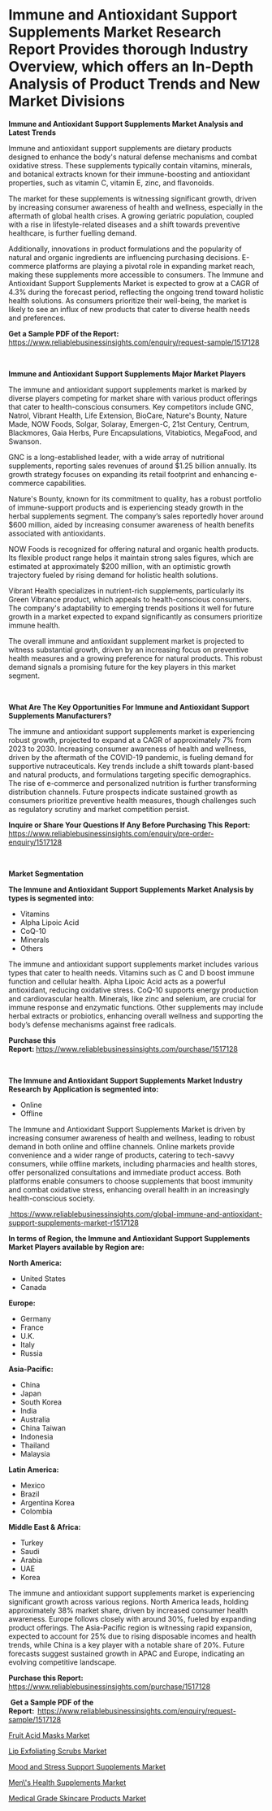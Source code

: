 <p><h1>Immune and Antioxidant Support Supplements Market Research Report Provides thorough Industry Overview, which offers an In-Depth Analysis of Product Trends and New Market Divisions</h1></p><p><strong>Immune and Antioxidant Support Supplements Market Analysis and Latest Trends</strong></p>
<p><p>Immune and antioxidant support supplements are dietary products designed to enhance the body's natural defense mechanisms and combat oxidative stress. These supplements typically contain vitamins, minerals, and botanical extracts known for their immune-boosting and antioxidant properties, such as vitamin C, vitamin E, zinc, and flavonoids. </p><p>The market for these supplements is witnessing significant growth, driven by increasing consumer awareness of health and wellness, especially in the aftermath of global health crises. A growing geriatric population, coupled with a rise in lifestyle-related diseases and a shift towards preventive healthcare, is further fuelling demand. </p><p>Additionally, innovations in product formulations and the popularity of natural and organic ingredients are influencing purchasing decisions. E-commerce platforms are playing a pivotal role in expanding market reach, making these supplements more accessible to consumers. The Immune and Antioxidant Support Supplements Market is expected to grow at a CAGR of 4.3% during the forecast period, reflecting the ongoing trend toward holistic health solutions. As consumers prioritize their well-being, the market is likely to see an influx of new products that cater to diverse health needs and preferences.</p></p>
<p><strong>Get a Sample PDF of the Report:&nbsp;</strong> <a href="https://www.reliablebusinessinsights.com/enquiry/request-sample/1517128?utm_campaign=1873&utm_medium=2&utm_source=Github&utm_content=ia&utm_term=10022025&utm_id=immune-and-antioxidant-support-supplements">https://www.reliablebusinessinsights.com/enquiry/request-sample/1517128</a></p>
<p>&nbsp;</p>
<p><strong>Immune and Antioxidant Support Supplements Major Market Players</strong></p>
<p><p>The immune and antioxidant support supplements market is marked by diverse players competing for market share with various product offerings that cater to health-conscious consumers. Key competitors include GNC, Natrol, Vibrant Health, Life Extension, BioCare, Nature's Bounty, Nature Made, NOW Foods, Solgar, Solaray, Emergen-C, 21st Century, Centrum, Blackmores, Gaia Herbs, Pure Encapsulations, Vitabiotics, MegaFood, and Swanson. </p><p>GNC is a long-established leader, with a wide array of nutritional supplements, reporting sales revenues of around $1.25 billion annually. Its growth strategy focuses on expanding its retail footprint and enhancing e-commerce capabilities. </p><p>Nature's Bounty, known for its commitment to quality, has a robust portfolio of immune-support products and is experiencing steady growth in the herbal supplements segment. The company’s sales reportedly hover around $600 million, aided by increasing consumer awareness of health benefits associated with antioxidants.</p><p>NOW Foods is recognized for offering natural and organic health products. Its flexible product range helps it maintain strong sales figures, which are estimated at approximately $200 million, with an optimistic growth trajectory fueled by rising demand for holistic health solutions.</p><p>Vibrant Health specializes in nutrient-rich supplements, particularly its Green Vibrance product, which appeals to health-conscious consumers. The company's adaptability to emerging trends positions it well for future growth in a market expected to expand significantly as consumers prioritize immune health.</p><p>The overall immune and antioxidant supplement market is projected to witness substantial growth, driven by an increasing focus on preventive health measures and a growing preference for natural products. This robust demand signals a promising future for the key players in this market segment.</p></p>
<p>&nbsp;</p>
<p><strong>What Are The Key Opportunities For Immune and Antioxidant Support Supplements Manufacturers?</strong></p>
<p><p>The immune and antioxidant support supplements market is experiencing robust growth, projected to expand at a CAGR of approximately 7% from 2023 to 2030. Increasing consumer awareness of health and wellness, driven by the aftermath of the COVID-19 pandemic, is fueling demand for supportive nutraceuticals. Key trends include a shift towards plant-based and natural products, and formulations targeting specific demographics. The rise of e-commerce and personalized nutrition is further transforming distribution channels. Future prospects indicate sustained growth as consumers prioritize preventive health measures, though challenges such as regulatory scrutiny and market competition persist.</p></p>
<p><strong>Inquire or Share Your Questions If Any Before Purchasing This Report:</strong> <a href="https://www.reliablebusinessinsights.com/enquiry/pre-order-enquiry/1517128?utm_campaign=1873&utm_medium=2&utm_source=Github&utm_content=ia&utm_term=10022025&utm_id=immune-and-antioxidant-support-supplements">https://www.reliablebusinessinsights.com/enquiry/pre-order-enquiry/1517128</a></p>
<p>&nbsp;</p>
<p><strong>Market Segmentation</strong></p>
<p><strong>The Immune and Antioxidant Support Supplements Market Analysis by types is segmented into:</strong></p>
<p><ul><li>Vitamins</li><li>Alpha Lipoic Acid</li><li>CoQ-10</li><li>Minerals</li><li>Others</li></ul></p>
<p><p>The immune and antioxidant support supplements market includes various types that cater to health needs. Vitamins such as C and D boost immune function and cellular health. Alpha Lipoic Acid acts as a powerful antioxidant, reducing oxidative stress. CoQ-10 supports energy production and cardiovascular health. Minerals, like zinc and selenium, are crucial for immune response and enzymatic functions. Other supplements may include herbal extracts or probiotics, enhancing overall wellness and supporting the body’s defense mechanisms against free radicals.</p></p>
<p><strong>Purchase this Report:&nbsp;</strong><a href="https://www.reliablebusinessinsights.com/purchase/1517128?utm_campaign=1873&utm_medium=2&utm_source=Github&utm_content=ia&utm_term=10022025&utm_id=immune-and-antioxidant-support-supplements">https://www.reliablebusinessinsights.com/purchase/1517128</a></p>
<p>&nbsp;</p>
<p><strong>The Immune and Antioxidant Support Supplements Market Industry Research by Application is segmented into:</strong></p>
<p><ul><li>Online</li><li>Offline</li></ul></p>
<p><p>The Immune and Antioxidant Support Supplements Market is driven by increasing consumer awareness of health and wellness, leading to robust demand in both online and offline channels. Online markets provide convenience and a wider range of products, catering to tech-savvy consumers, while offline markets, including pharmacies and health stores, offer personalized consultations and immediate product access. Both platforms enable consumers to choose supplements that boost immunity and combat oxidative stress, enhancing overall health in an increasingly health-conscious society.</p></p>
<p><a href="https://www.reliablebusinessinsights.com/global-immune-and-antioxidant-support-supplements-market-r1517128?utm_campaign=1873&utm_medium=2&utm_source=Github&utm_content=ia&utm_term=10022025&utm_id=immune-and-antioxidant-support-supplements">&nbsp;https://www.reliablebusinessinsights.com/global-immune-and-antioxidant-support-supplements-market-r1517128</a></p>
<p><strong>In terms of Region, the Immune and Antioxidant Support Supplements Market Players available by Region are:</strong></p>
<p>
    <p> <strong> North America: </strong>
        <ul>
            <li>United States</li>
            <li>Canada</li>
        </ul>
        </p> 
    <p> <strong> Europe: </strong>
        <ul>
            <li>Germany</li>
            <li>France</li>
            <li>U.K.</li>
            <li>Italy</li>
            <li>Russia</li>
        </ul>
        </p> 
    <p> <strong> Asia-Pacific: </strong>
        <ul>
            <li>China</li>
            <li>Japan</li>
            <li>South Korea</li>
            <li>India</li>
            <li>Australia</li>
            <li>China Taiwan</li>
            <li>Indonesia</li>
            <li>Thailand</li>
            <li>Malaysia</li>
        </ul>
        </p> 
    <p> <strong> Latin America: </strong>
        <ul>
            <li>Mexico</li>
            <li>Brazil</li>
            <li>Argentina Korea</li>
            <li>Colombia</li>
        </ul>
        </p> 
    <p> <strong> Middle East & Africa: </strong>
        <ul>
            <li>Turkey</li>
            <li>Saudi</li>
            <li>Arabia</li>
            <li>UAE</li>
            <li>Korea</li>
        </ul>
    </p>
    </p>
<p><p>The immune and antioxidant support supplements market is experiencing significant growth across various regions. North America leads, holding approximately 38% market share, driven by increased consumer health awareness. Europe follows closely with around 30%, fueled by expanding product offerings. The Asia-Pacific region is witnessing rapid expansion, expected to account for 25% due to rising disposable incomes and health trends, while China is a key player with a notable share of 20%. Future forecasts suggest sustained growth in APAC and Europe, indicating an evolving competitive landscape.</p></p>
<p><strong>Purchase this Report: </strong><a href="https://www.reliablebusinessinsights.com/purchase/1517128?utm_campaign=1873&utm_medium=2&utm_source=Github&utm_content=ia&utm_term=10022025&utm_id=immune-and-antioxidant-support-supplements">https://www.reliablebusinessinsights.com/purchase/1517128</a></p>
<p>&nbsp;<strong>Get a Sample PDF of the Report:&nbsp;&nbsp;</strong><a href="https://www.reliablebusinessinsights.com/enquiry/request-sample/1517128?utm_campaign=1873&utm_medium=2&utm_source=Github&utm_content=ia&utm_term=10022025&utm_id=immune-and-antioxidant-support-supplements">https://www.reliablebusinessinsights.com/enquiry/request-sample/1517128</a></p>
<p><strong></strong></p>
<p><p><a href="https://github.com/domnikgisken/Market-Research-Report-List-1/blob/main/fruit-acid-masks-market.md?utm_campaign=1873&utm_medium=2&utm_source=Github&utm_content=ia&utm_term=10022025&utm_id=immune-and-antioxidant-support-supplements">Fruit Acid Masks Market</a></p><p><a href="https://github.com/ivvrgibi/Market-Research-Report-List-1/blob/main/lip-exfoliating-scrubs-market.md?utm_campaign=1873&utm_medium=2&utm_source=Github&utm_content=ia&utm_term=10022025&utm_id=immune-and-antioxidant-support-supplements">Lip Exfoliating Scrubs Market</a></p><p><a href="https://github.com/chinwonhanie/Market-Research-Report-List-1/blob/main/mood-and-stress-support-supplements-market.md?utm_campaign=1873&utm_medium=2&utm_source=Github&utm_content=ia&utm_term=10022025&utm_id=immune-and-antioxidant-support-supplements">Mood and Stress Support Supplements Market</a></p><p><a href="https://github.com/vukiledubot90/Market-Research-Report-List-1/blob/main/mens-health-supplements-market.md?utm_campaign=1873&utm_medium=2&utm_source=Github&utm_content=ia&utm_term=10022025&utm_id=immune-and-antioxidant-support-supplements">Men\'s Health Supplements Market</a></p><p><a href="https://github.com/raquinyagua/Market-Research-Report-List-1/blob/main/medical-grade-skincare-products-market.md?utm_campaign=1873&utm_medium=2&utm_source=Github&utm_content=ia&utm_term=10022025&utm_id=immune-and-antioxidant-support-supplements">Medical Grade Skincare Products Market</a></p></p>